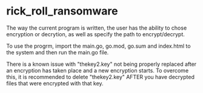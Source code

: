 # rick_roll_ransomware

The way the current program is written, the user has the ability to chose encryption or decrytion, as well as specify the path to encrypt/decrypt. 

To use the progrm, import the main.go, go.mod, go.sum and index.html to the system and then run the main.go file. 

There is a known issue with "thekey2.key" not being properly replaced after an encryption has taken place and a new encryption starts. To overcome this, it is recommended to delete "thekey2.key" AFTER you have decrypted files that were encrypted with that key. 
